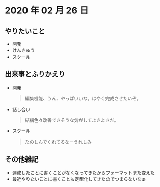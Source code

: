 # 2020 年 02 月 26 日

## やりたいこと

- 開発
- けんきゅう
- スクール

## 出来事とふりかえり

- 開発
  > 編集機能、うん、やっぱいいな。はやく完成させたいぞ。
- 話し合い
  > 結構色々改善できそうな気がしてよきよきだ。
- スクール
  > たのしんでくれてるなーうれしみ

## その他雑記

- 達成したことに書くことがなくなってきたからフォーマットまた変えた
- 最近やりたいことに書くことも定型化してきたのでつまらないなぁ
